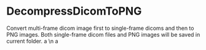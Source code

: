 # DecompressDicomToPNG
Convert multi-frame dicom image first to single-frame dicoms and then to PNG images. Both single-frame dicom files and PNG images will be saved in current folder.
a \n a
